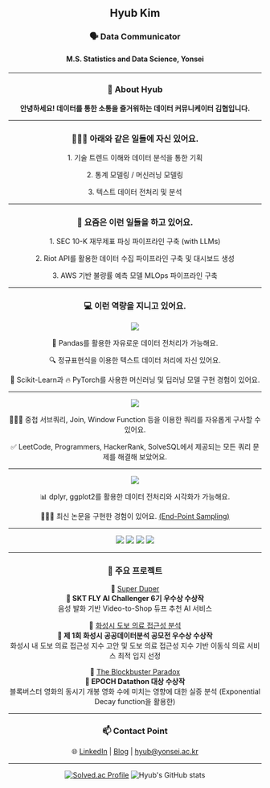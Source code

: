 <div align="center">

<h2 align="center"> Hyub Kim  </h2>
<h3 align="center"> 🗣️ Data Communicator</h3>
<h4 align="center"> M.S. Statistics and Data Science, Yonsei </h4>


---

### 📖 About Hyub
**안녕하세요! 데이터를 통한 소통을 즐거워하는 데이터 커뮤니케이터 김협입니다.**

---
### 🙋🏻‍♂️ 아래와 같은 일들에 자신 있어요.
<p align="center"> 1. 기술 트렌드 이해와 데이터 분석을 통한 기획 <p>
<p align="center"> 2. 통계 모델링 / 머신러닝 모델링 <p>
<p align="center"> 3. 텍스트 데이터 전처리 및 분석 <p>

---

### 🔭 요즘은 이런 일들을 하고 있어요.
<p align="center"> 1. SEC 10-K 재무제표 파싱 파이프라인 구축 (with LLMs) <p>
<p align="center"> 2. Riot API를 활용한 데이터 수집 파이프라인 구축 및 대시보드 생성 <p>
<p align="center"> 3. AWS 기반 불량률 예측 모델 MLOps 파이프라인 구축 <p>

---



### 💻 이런 역량을 지니고 있어요.
<!-- Python -->
<p align="center">
  <a href="https://skillicons.dev">
    <img src="https://skillicons.dev/icons?i=python" />
  </a>
</p>

<p align="center"> 🐼 Pandas를 활용한 자유로운 데이터 전처리가 가능해요.<p>
<p align="center"> 🔍 정규표현식을 이용한 텍스트 데이터 처리에 자신 있어요.<p>
<p align="center"> 🤖 Scikit-Learn과 🔥 PyTorch를 사용한 머신러닝 및 딥러닝 모델 구현 경험이 있어요. <p>

---

<!-- MySQL -->
<p align="center">
  <a href="https://skillicons.dev">
    <img src="https://skillicons.dev/icons?i=mysql" />
  </a>
</p>

<p align="center"> 👨🏻‍💻 중첩 서브쿼리, Join, Window Function 등을 이용한 쿼리를 자유롭게 구사할 수 있어요. </p>
<p align="center"> ✅ LeetCode, Programmers, HackerRank, SolveSQL에서 제공되는 모든 쿼리 문제를 해결해 보았어요. </p>

---

<!-- R -->
<p align="center">
  <a href="https://skillicons.dev">
    <img src="https://skillicons.dev/icons?i=r" />
  </a>
</p>

<p align="center"> 📊 dplyr, ggplot2를 활용한 데이터 전처리와 시각화가 가능해요.</p>
<p align="center">
  👨🏻‍💻 최신 논문을 구현한 경험이 있어요. <a href="https://github.com/Hyubbbb/STAT9050">(End-Point Sampling)</a>
</p>

---



<p align="center">
  <img src="https://img.shields.io/badge/AWS-232F3E?style=flat-square&logo=amazonaws&logoColor=white"/>
  <img src="https://img.shields.io/badge/Figma-F24E1E?style=flat-square&logo=figma&logoColor=white"/>
  <img src="https://img.shields.io/badge/ChatGPT-74aa9c?style=flat-square&logo=openai&logoColor=white"/>
  <img src="https://img.shields.io/badge/Tableau-E97627?style=flat-square&logo=tableau&logoColor=white"/>
</p>


---

### 📌 주요 프로젝트
<!-- <p align="center"> 🔗 [Super Duper](https://hyubb.notion.site/Super-Duper-Video-to-Shop-1ac0de90854f806caa2cd6a3f1055f1e?pvs=4) 
  - **🏅 SKT FLY AI Challenger 6기 우수상 수상작**
  - 음성 발화 기반 Video-to-Shop 듀프 추천 AI 서비스
<p align="center"> 🔗 [화성시 도보 의료 접근성 분석](https://hyubb.notion.site/5ce9fddc55744d9d8b6b271a27a54c48?pvs=4)
  - **🏅 제 1회 화성시 공공데이터분석 공모전 우수상 수상작**
  - 화성시 내 도보 의료 접근성 지수 고안 및 도보 의료 접근성 지수 기반 이동식 의료 서비스 최적 입지 선정
<p align="center"> 🔗 [The Blockbuster Paradox](https://hyubb.notion.site/The-Blockbuster-Paradox-11e0de90854f8065ba02e9a7f341d5fb?pvs=4) 
  - **🏅 EPOCH Datathon 대상 수상작**
  - 블록버스터 영화의 동시기 개봉 영화 수에 미치는 영향에 대한 실증 분석 (Exponential Decay function을 활용한) -->


<div align="center">

🔗 <a href="https://hyubb.notion.site/Super-Duper-Video-to-Shop-1ac0de90854f806caa2cd6a3f1055f1e?pvs=4">Super Duper</a>  
**🏅 SKT FLY AI Challenger 6기 우수상 수상작**\
음성 발화 기반 Video-to-Shop 듀프 추천 AI 서비스

</div>

<div align="center">

🔗 <a href="https://hyubb.notion.site/5ce9fddc55744d9d8b6b271a27a54c48?pvs=4">화성시 도보 의료 접근성 분석</a>  
**🏅 제 1회 화성시 공공데이터분석 공모전 우수상 수상작**\
화성시 내 도보 의료 접근성 지수 고안 및 도보 의료 접근성 지수 기반 이동식 의료 서비스 최적 입지 선정

</div>

<div align="center">

🔗 <a href="https://hyubb.notion.site/The-Blockbuster-Paradox-11e0de90854f8065ba02e9a7f341d5fb?pvs=4">The Blockbuster Paradox</a>  
**🏅 EPOCH Datathon 대상 수상작**\
블록버스터 영화의 동시기 개봉 영화 수에 미치는 영향에 대한 실증 분석 (Exponential Decay function을 활용한)

</div>



---

### 📫 Contact Point
🌐 [LinkedIn](https://www.linkedin.com/in/hyubkim/) | [Blog](https://hyubbbb.github.io/) | hyub@yonsei.ac.kr

---

[![Solved.ac Profile](http://mazassumnida.wtf/api/v2/generate_badge?boj=hyubb)](https://solved.ac/hyubb/)
![Hyub's GitHub stats](https://github-readme-stats.vercel.app/api?username=Hyubbbb&hide=contribs,prs&show_icons=true&theme=github_dark)

</div>